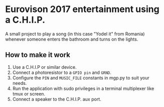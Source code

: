 # Eurovison 2017 entertainment using a C.H.I.P.

A small project to play a song (in this case "Yodel it" from Romania) whenever someone enters the bathroom and turns on the lights.

 ## How to make it work

1. Use a C.H.I.P or similar device.
2. Connect a photoresistor to a `GPIO pin` and `GRND`.
3. Configure the `PIN` and `MUSIC_FILE` constants in mgp.py to suit your needs.
4. Run the application with sudo privileges in a terminal multiplexer like tmux or screen.
5. Connect a speaker to the C.H.I.P. aux port.
